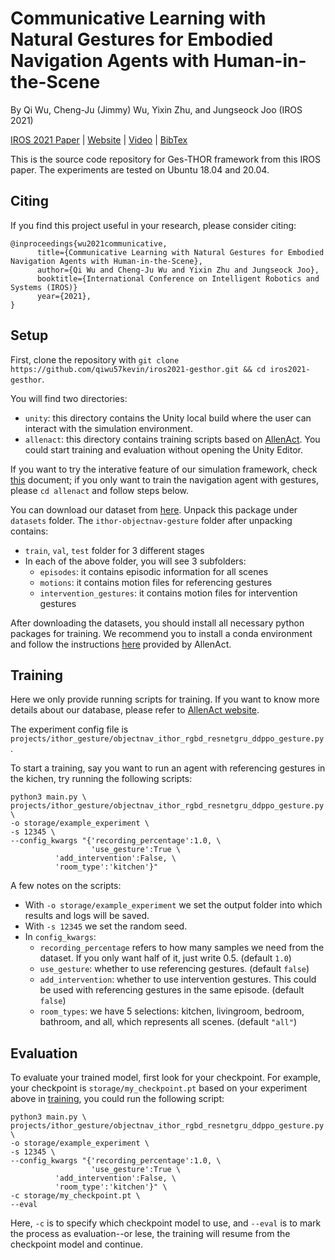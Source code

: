 # Communicative Learning with Natural Gestures for Embodied Navigation Agents with Human-in-the-Scene
By Qi Wu, Cheng-Ju (Jimmy) Wu, Yixin Zhu, and Jungseock Joo (IROS 2021)

[IROS 2021 Paper](https://arxiv.org/pdf/2108.02846.pdf) | [Website](https://sites.google.com/view/iros2021-gesthor/home) | [Video](https://youtu.be/UAqGMQchEEg) | [BibTex](#citing)

This is the source code repository for Ges-THOR framework from this IROS paper. The experiments are tested on Ubuntu 18.04 and 20.04.

## Citing

If you find this project useful in your research, please consider citing:

```
@inproceedings{wu2021communicative,
      title={Communicative Learning with Natural Gestures for Embodied Navigation Agents with Human-in-the-Scene}, 
      author={Qi Wu and Cheng-Ju Wu and Yixin Zhu and Jungseock Joo},
      booktitle={International Conference on Intelligent Robotics and Systems (IROS)}
      year={2021},
}
```

## Setup
First, clone the repository with `git clone https://github.com/qiwu57kevin/iros2021-gesthor.git && cd iros2021-gesthor`.

You will find two directories:
- `unity`: this directory contains the Unity local build where the user can interact with the simulation environment.
- `allenact`: this directory contains training scripts based on [AllenAct](https://github.com/allenai/allenact/). You could start training and evaluation without opening the Unity Editor.

If you want to try the interative feature of our simulation framework, check [this](GESTHOR-UNITY.md) document; if you only want to train the navigation agent with gestures, please `cd allenact` and follow steps below.

You can download our dataset from [here](https://drive.google.com/file/d/1ccUac_mGPUyYbIuYDHfrkLYcCEaJV7Up/view?usp=sharing). Unpack this package under `datasets` folder. The `ithor-objectnav-gesture` folder after unpacking contains:
- `train`, `val`, `test` folder for 3 different stages
- In each of the above folder, you will see 3 subfolders:
    - `episodes`: it contains episodic information for all scenes
    - `motions`: it contains motion files for referencing gestures
    - `intervention_gestures`: it contains motion files for intervention gestures

After downloading the datasets, you should install all necessary python packages for training. We recommend you to install a conda environment and follow the instructions [here](https://allenact.org/installation/installation-allenact/#installing-a-conda-environment) provided by AllenAct.

## Training

Here we only provide running scripts for training. If you want to know more details about our database, please refer to [AllenAct website](https://allenact.org/).

The experiment config file is `projects/ithor_gesture/objectnav_ithor_rgbd_resnetgru_ddppo_gesture.py`.

To start a training, say you want to run an agent with referencing gestures in the kichen, try running the following scripts:

```
python3 main.py \
projects/ithor_gesture/objectnav_ithor_rgbd_resnetgru_ddppo_gesture.py \
-o storage/example_experiment \
-s 12345 \ 
--config_kwargs "{'recording_percentage':1.0, \
                  'use_gesture':True \
		  'add_intervention':False, \
		  'room_type':'kitchen'}"
```

A few notes on the scripts:
- With `-o storage/example_experiment` we set the output folder into which results and logs will be saved.
- With `-s 12345` we set the random seed.
- In `config_kwargs`:
    - `recording_percentage` refers to how many samples we need from the dataset. If you only want half of it, just write 0.5. (default `1.0`)
    - `use_gesture`: whether to use referencing gestures. (default `false`)
    - `add_intervention`: whether to use intervention gestures. This could be used with referencing gestures in the same episode. (default `false`)
    - `room_types`: we have 5 selections: kitchen, livingroom, bedroom, bathroom, and all, which represents all scenes. (default `"all"`)

## Evaluation

To evaluate your trained model, first look for your checkpoint. For example, your checkpoint is `storage/my_checkpoint.pt` based on your experiment above in [training](#training), you could run the following script:

```
python3 main.py \
projects/ithor_gesture/objectnav_ithor_rgbd_resnetgru_ddppo_gesture.py \
-o storage/example_experiment \
-s 12345 \ 
--config_kwargs "{'recording_percentage':1.0, \
                  'use_gesture':True \
		  'add_intervention':False, \
		  'room_type':'kitchen'}" \
-c storage/my_checkpoint.pt \
--eval
```

Here, `-c` is to specify which checkpoint model to use, and `--eval` is to mark the process as evaluation--or lese, the training will resume from the checkpoint model and continue.
